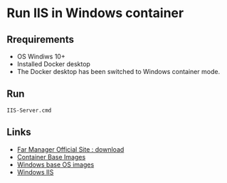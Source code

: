 # Run IIS in Windows container

## Rrequirements
* OS Windiws 10+
* Installed Docker desktop
* The Docker desktop has been switched to Windows container mode.

## Run
```
IIS-Server.cmd
```


## Links
* [Far Manager Official Site : download](https://farmanager.com/download.php?l=en)
* [Container Base Images](https://docs.microsoft.com/en-us/virtualization/windowscontainers/manage-containers/container-base-images)
* [Windows base OS images](https://hub.docker.com/_/microsoft-windows-base-os-images)
* [Windows IIS](https://hub.docker.com/_/microsoft-windows-servercore-iis)